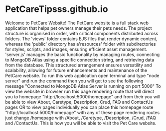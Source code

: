 # PetCareTipsss.github.io
Welcome to PetCare Website! The PetCare website is a full stack web application that helps pet owners manage their pets needs. The project structure is organised in order, with critical components distributed across folders. The 'views' folder contains EJS files that render dynamic content, whereas the 'public' directory has a'resources' folder with subdirectories for styles, scripts, and images, ensuring efficient asset management. 'server.js' manages the basic functionality by managing routes, connecting to MongoDB Atlas using a specific connection string, and retrieving data from the database. This structured arrangement ensures versatility and scalability, allowing for future enhancements and maintenance of the PetCare website. 
To run this web application open terminal and type "node server" and run the command then you will get to see the following message "Connected to MongoDB Atlas Server is running on port 5000" To view the website in browser run this page rendering route that will direct you to homepage "http://localhost:5000/homepage" and from their you will be able to view About, Caretype, Description, Crud, FAQ and ContactUs pages OR to view pages individually you can place this homepage route "http://localhost:5000/homepage" with any of these page rendering routes just change /homepage with /About, /Caretype, /Description, /Crud, /FAQ and /ContactUs. This is how you will be able to visit the Pet Care website.

